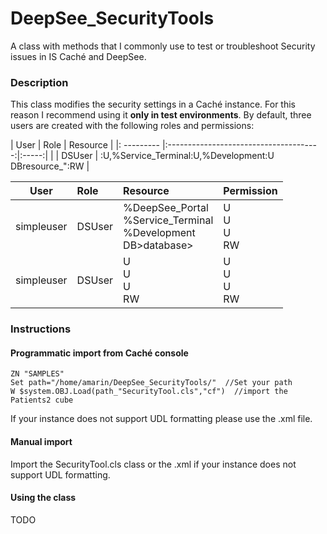 # DeepSee_SecurityTools
A class with methods that I commonly use to test or troubleshoot Security issues in IS Caché and DeepSee.

### Description
This class modifies the security settings in a Caché instance. For this reason I recommend using it **only in test environments**. By default, three users are created with the following roles and permissions:  


| User | Role | Resource  |
|: --------- |:--------------------------------------:|:-----:|
|  | DSUser | :U,%Service_Terminal:U,%Development:U DBresource_":RW |



| User        | Role   | Resource  | Permission   |
| ----------- |:-------| :-------- | :----------- |
| simpleuser  | DSUser | %DeepSee_Portal<br>%Service_Terminal<br>%Development<br>DB&gt;database> | U<br>U<br>U<br>RW |
| simpleuser  | DSUser | U<br>U<br>U<br>RW | U<br>U<br>U<br>RW |

<!--
### Content

![Alt Text](https://github.com/aless80/DeepSee_SecurityTools/blob/master/img/.png)           
-->

### Instructions
#### Programmatic import from Caché console
```
ZN "SAMPLES"
Set path="/home/amarin/DeepSee_SecurityTools/"  //Set your path
W $system.OBJ.Load(path_"SecurityTool.cls","cf")  //import the Patients2 cube
```
If your instance does not support UDL formatting please use the .xml file.

#### Manual import
Import the SecurityTool.cls class or the .xml if your instance does not support UDL formatting. 

#### Using the class
TODO
